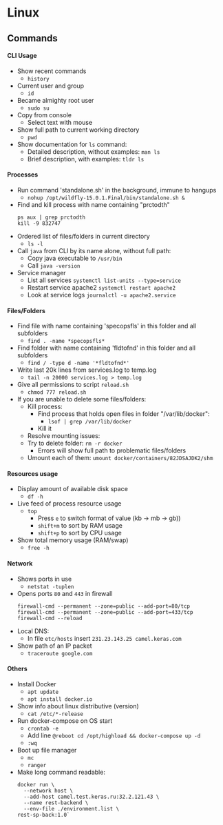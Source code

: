 # Linux
## Commands

#### CLI Usage
* Show recent commands
  * `history`
* Current user and group
  * `id`
* Became almighty root user
  * `sudo su`
* Copy from console
  * Select text with mouse
* Show full path to current working directory
  * `pwd`
* Show documentation for `ls` command:
  * Detailed description, without examples: `man ls`
  * Brief description, with examples: `tldr ls`
   
#### Processes
* Run command 'standalone.sh' in the background, immune to hangups
  * `nohup /opt/wildfly-15.0.1.Final/bin/standalone.sh &`
* Find and kill process with name containing "prctodth"
   ```
   ps aux | grep prctodth
   kill -9 832747
   ```
* Ordered list of files/folders in current directory
  * `ls -l`
* Call `java` from CLI by its name alone, without full path:
    * Copy java executable to `/usr/bin`
    * Call `java -version`
* Service manager
  * List all services `systemctl list-units --type=service`
  * Restart service apache2 `systemctl restart apache2`
  * Look at service logs `journalctl -u apache2.service`

#### Files/Folders
* Find file with name containing 'specopsfls' in this folder and all subfolders
  * `find . -name *specopsfls*` 
* Find folder with name containing 'fldtofnd' in this folder and all subfolders 
  * `find / -type d -name '*fldtofnd*'` 
* Write last 20k lines from services.log to temp.log
  * `tail -n 20000 services.log > temp.log`
* Give all permissions to script `reload.sh`
  * `chmod 777 reload.sh`
* If you are unable to delete some files/folders:
  * Kill process:
    * Find process that holds open files in folder "/var/lib/docker":
      * `lsof | grep /var/lib/docker`
    * Kill it
  * Resolve mounting issues:
   * Try to delete folder: `rm -r docker`
     * Errors will show full path to problematic files/folders
   * Umount each of them: `umount docker/containers/82JDSAJDK2/shm`

#### Resources usage
* Display amount of available disk space
  * `df -h`
* Live feed of process resource usage
  * `top`
    * Press `e` to switch format of value (kb -> mb -> gb))
    * `shift+m` to sort by RAM usage
    * `shift+p` to sort by CPU usage
* Show total memory usage (RAM/swap)
  * `free -h`

#### Network
* Shows ports in use
  * `netstat -tuplen` 
* Opens ports `80` and `443` in firewall
  ```
  firewall-cmd --permanent --zone=public --add-port=80/tcp
  firewall-cmd --permanent --zone=public --add-port=433/tcp
  firewall-cmd --reload
  ```
* Local DNS:
  * In file `etc/hosts` insert `231.23.143.25 camel.keras.com`
* Show path of an IP packet
  * `traceroute google.com`

#### Others
* Install Docker
  * `apt update`
  * `apt install docker.io`
* Show info about linux distributive (version)
  * `cat /etc/*-release`
* Run docker-compose on OS start
  * `crontab -e`
  * Add line `@reboot cd /opt/highload && docker-compose up -d`
  * `:wq`
* Boot up file manager
  * `mc`
  * `ranger`
* Make long command readable:
  ```
  docker run \
    --network host \
    --add-host camel.test.keras.ru:32.2.121.43 \
    --name rest-backend \ 
    --env-file ./environment.list \
  rest-sp-back:1.0` 
  ```

